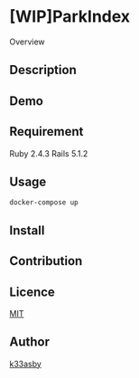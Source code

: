 [WIP]ParkIndex
====

Overview

## Description

## Demo

## Requirement
Ruby 2.4.3
Rails 5.1.2

## Usage
```sh:
docker-compose up
```

## Install

## Contribution

## Licence

[MIT](https://github.com/tcnksm/tool/blob/master/LICENCE)

## Author

[k33asby](https://github.com/k33asby)
